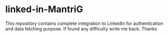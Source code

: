 linked-in-MantriG
=================

This repository contains complete integration to LinkedIn for authentication and data fetching purpose. If found any difficulty write me back. Thanks  
